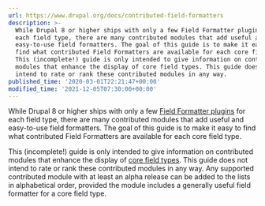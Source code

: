 ```yaml
---
url: https://www.drupal.org/docs/contributed-field-formatters
description: >-
  While Drupal 8 or higher ships with only a few Field Formatter plugins for
  each field type, there are many contributed modules that add useful and
  easy-to-use field formatters. The goal of this guide is to make it easy to
  find what contributed Field Formatters are available for each core field type.
  This (incomplete!) guide is only intended to give information on contributed
  modules that enhance the display of core field types. This guide does not
  intend to rate or rank these contributed modules in any way.
published_time: '2020-03-01T22:21:47+00:00'
modified_time: '2021-12-05T07:30:00+00:00'
---
```

While Drupal 8 or higher ships with only a few [Field Formatter plugins](https://www.drupal.org/docs/8/api/entity-api/fieldtypes-fieldwidgets-and-fieldformatters#s-fieldformatters) for each field type, there are many contributed modules that add useful and easy-to-use field formatters. The goal of this guide is to make it easy to find what contributed Field Formatters are available for each core field type.

This (incomplete!) guide is only intended to give information on contributed modules that enhance the display of [core field types](https://www.drupal.org/docs/8/api/entity-api/fieldtypes-fieldwidgets-and-fieldformatters#s-fieldtypes). This guide does not intend to rate or rank these contributed modules in any way. Any supported contributed module with at least an alpha release can be added to the lists in alphabetical order, provided the module includes a generally useful field formatter for a core field type.